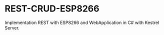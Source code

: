 # REST-CRUD-ESP8266
 Implementation REST with ESP8266 and WebApplication in C# with Kestrel Server.
